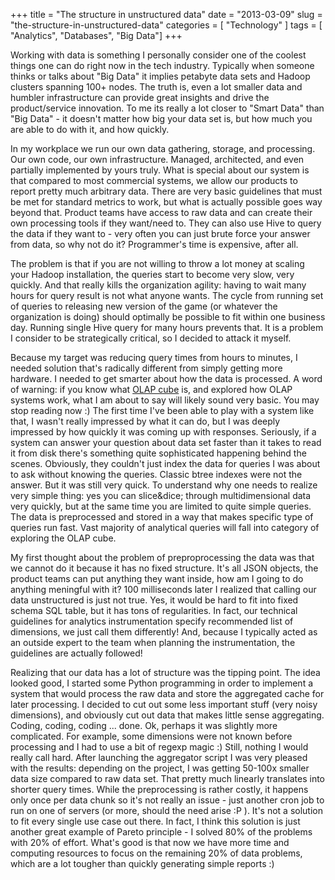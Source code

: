 +++
title = "The structure in unstructured data"
date = "2013-03-09"
slug = "the-structure-in-unstructured-data"
categories = [ "Technology" ]
tags = [ "Analytics", "Databases", "Big Data"]
+++

Working with data is something I personally consider one of the coolest things one can do right now in the tech industry. Typically when someone thinks or talks about "Big Data" it implies petabyte data sets and Hadoop clusters spanning 100+ nodes. The truth is, even a lot smaller data and humbler infrastructure can provide great insights and drive the product/service innovation. To me its really a lot closer to "Smart Data" than "Big Data" - it doesn't matter how big your data set is, but how much you are able to do with it, and how quickly.

In my workplace we run our own data gathering, storage, and processing. Our own code, our own infrastructure. Managed, architected, and even partially implemented by yours truly. What is special about our system is that compared to most commercial systems, we allow our products to report pretty much arbitrary data. There are very basic guidelines that must be met for standard metrics to work, but what is actually possible goes way beyond that. Product teams have access to raw data and can create their own processing tools if they want/need to. They can also use Hive to query the data if they want to - very often you can just brute force your answer from data, so why not do it? Programmer's time is expensive, after all.

The problem is that if you are not willing to throw a lot money at scaling your Hadoop installation, the queries start to become very slow, very quickly. And that really kills the organization agility: having to wait many hours for query result is not what anyone wants. The cycle from running set of queries to releasing new version of the game (or whatever the organization is doing) should optimally be possible to fit within one business day. Running single Hive query for many hours prevents that. It is a problem I consider to be strategically critical, so I decided to attack it myself.

Because my target was reducing query times from hours to minutes, I needed solution that's radically different from simply getting more hardware. I needed to get smarter about how the data is processed. A word of warning: if you know what [OLAP cube](http://en.wikipedia.org/wiki/OLAP_cube) is, and explored how OLAP systems work, what I am about to say will likely sound very basic. You may stop reading now :) The first time I've been able to play with a system like that, I wasn't really impressed by what it can do, but I was deeply impressed by how quickly it was coming up with responses. Seriously, if a system can answer your question about data set faster than it takes to read it from disk there's something quite sophisticated happening behind the scenes. Obviously, they couldn't just index the data for queries I was about to ask without knowing the queries. Classic btree indexes were not the answer. But it was still very quick. To understand why one needs to realize very simple thing: yes you can slice&dice; through multidimensional data very quickly, but at the same time you are limited to quite simple queries. The data is preprocessed and stored in a way that makes specific type of queries run fast. Vast majority of analytical queries will fall into category of exploring the OLAP cube.

My first thought about the problem of preproprocessing the data was that we cannot do it because it has no fixed structure. It's all JSON objects, the product teams can put anything they want inside, how am I going to do anything meningful with it? 100 milliseconds later I realized that calling our data unstructured is just not true. Yes, it would be hard to fit into fixed schema SQL table, but it has tons of regularities. In fact, our technical guidelines for analytics instrumentation specify recommended list of dimensions, we just call them differently! And, because I typically acted as an outside expert to the team when planning the instrumentation, the guidelines are actually followed!

Realizing that our data has a lot of structure was the tipping point. The idea looked good, I started some Python programming in order to implement a system that would process the raw data and store the aggregated cache for later processing. I decided to cut out some less important stuff (very noisy dimensions), and obviously cut out data that makes little sense aggregating. Coding, coding, coding ... done. Ok, perhaps it was slightly more complicated. For example, some dimensions were not known before processing and I had to use a bit of regexp magic :) Still, nothing I would really call hard. After launching the aggregator script I was very pleased with the results: depending on the project, I was getting 50-100x smaller data size compared to raw data set. That pretty much linearly translates into shorter query times. While the preprocessing is rather costly, it happens only once per data chunk so it's not really an issue - just another cron job to run on one of servers (or more, should the need arise :P ). It's not a solution to fit every single use case out there. In fact, I think this solution is just another great example of Pareto principle - I solved 80% of the problems with 20% of effort. What's good is that now we have more time and computing resources to focus on the remaining 20% of data problems, which are a lot tougher than quickly generating simple reports :)